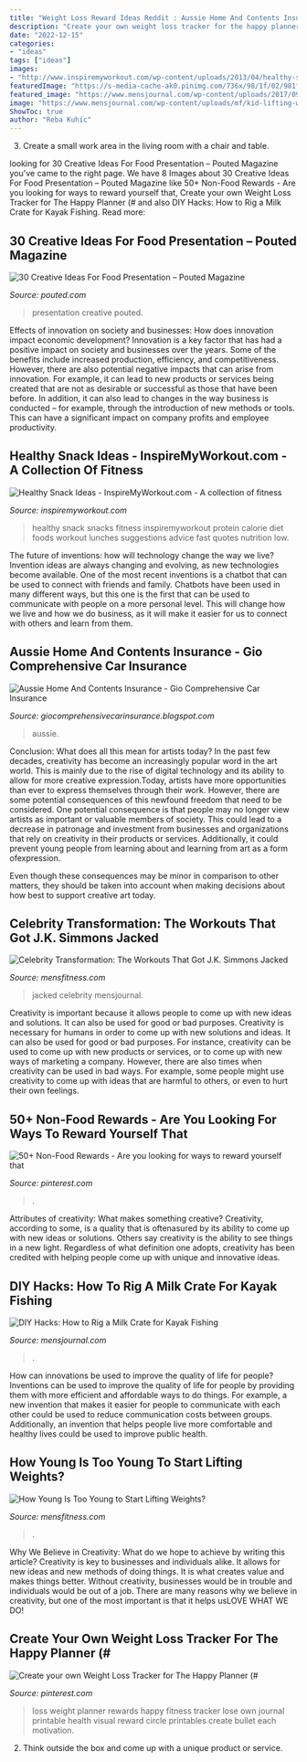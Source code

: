 ```yaml
---
title: "Weight Loss Reward Ideas Reddit : Aussie Home And Contents Insurance"
description: "Create your own weight loss tracker for the happy planner (#"
date: "2022-12-15"
categories:
- "ideas"
tags: ["ideas"]
images:
- "http://www.inspiremyworkout.com/wp-content/uploads/2013/04/healthy-snacks.png"
featuredImage: "https://s-media-cache-ak0.pinimg.com/736x/98/1f/02/981f029db5eb6b774fc2fec2b20c8922.jpg"
featured_image: "https://www.mensjournal.com/wp-content/uploads/2017/09/milk-crate-mantle-1.jpg?w=970&amp;h=534&amp;crop=1"
image: "https://www.mensjournal.com/wp-content/uploads/mf/kid-lifting-weights.jpg?w=1200&amp;h=630&amp;crop=1"
ShowToc: true
author: "Reba Kuhic"
---
```



3. Create a small work area in the living room with a chair and table. 

	

		
looking for 30 Creative Ideas For Food Presentation – Pouted Magazine you've came to the right page. We have 8 Images about 30 Creative Ideas For Food Presentation – Pouted Magazine like 50+ Non-Food Rewards - Are you looking for ways to reward yourself that, Create your own Weight Loss Tracker for The Happy Planner (# and also DIY Hacks: How to Rig a Milk Crate for Kayak Fishing. Read more:
		
    
## 30 Creative Ideas For Food Presentation – Pouted Magazine

<img loading=lazy src="https://www.pouted.com/wp-content/uploads/2013/07/hummusmonster.jpg?x45357" onerror="this.onerror=null;this.src='https://tse3.mm.bing.net/th?id=OIP.JDwEl_b0TqKoZ--O_awe1wHaE7&amp;pid=15.1';" alt="30 Creative Ideas For Food Presentation – Pouted Magazine">

_Source: pouted.com_

>presentation creative pouted. 

	

Effects of innovation on society and businesses: How does innovation impact economic development?
Innovation is a key factor that has had a positive impact on society and businesses over the years. Some of the benefits include increased production, efficiency, and competitiveness. However, there are also potential negative impacts that can arise from innovation. For example, it can lead to new products or services being created that are not as desirable or successful as those that have been before. In addition, it can also lead to changes in the way business is conducted – for example, through the introduction of new methods or tools. This can have a significant impact on company profits and employee productivity.

    
## Healthy Snack Ideas - InspireMyWorkout.com - A Collection Of Fitness

<img loading=lazy src="http://www.inspiremyworkout.com/wp-content/uploads/2013/04/healthy-snacks.png" onerror="this.onerror=null;this.src='https://tse3.mm.bing.net/th?id=OIP.3njGdPgzoWJ7eAPMm6v5jAHaM3&amp;pid=15.1';" alt="Healthy Snack Ideas - InspireMyWorkout.com - A collection of fitness">

_Source: inspiremyworkout.com_

>healthy snack snacks fitness inspiremyworkout protein calorie diet foods workout lunches suggestions advice fast quotes nutrition low. 

	

The future of inventions: how will technology change the way we live?
Invention ideas are always changing and evolving, as new technologies become available. One of the most recent inventions is a chatbot that can be used to connect with friends and family. Chatbots have been used in many different ways, but this one is the first that can be used to communicate with people on a more personal level. This will change how we live and how we do business, as it will make it easier for us to connect with others and learn from them.

    
## Aussie Home And Contents Insurance - Gio Comprehensive Car Insurance

<img loading=lazy src="https://lh6.googleusercontent.com/proxy/auW48NyXX31OI64mgunZKKugt2-6-ElclZ4KvZEE9M5DPYKTWDK1i4OQ0X38gubp2XQgwcfDDqEJ6rbJkZL4aAO6dKptDoZry1L4nLzwAr0gcg=w1200-h630-p-k-no-nu" onerror="this.onerror=null;this.src='https://tse3.mm.bing.net/th?id=OIP.lqVLYVs5p0-tj7ZdnVRhrQHaCV&amp;pid=15.1';" alt="Aussie Home And Contents Insurance - Gio Comprehensive Car Insurance">

_Source: giocomprehensivecarinsurance.blogspot.com_

>aussie. 

	

Conclusion: What does all this mean for artists today?
In the past few decades, creativity has become an increasingly popular word in the art world. This is mainly due to the rise of digital technology and its ability to allow for more creative expression.Today, artists have more opportunities than ever to express themselves through their work. However, there are some potential consequences of this newfound freedom that need to be considered.
One potential consequence is that people may no longer view artists as important or valuable members of society. This could lead to a decrease in patronage and investment from businesses and organizations that rely on creativity in their products or services. Additionally, it could prevent young people from learning about and learning from art as a form ofexpression.

Even though these consequences may be minor in comparison to other matters, they should be taken into account when making decisions about how best to support creative art today.

    
## Celebrity Transformation: The Workouts That Got J.K. Simmons Jacked

<img loading=lazy src="https://www.mensjournal.com/wp-content/uploads/mf/_main_jksimmons.jpg?w=1200&amp;h=630&amp;crop=1" onerror="this.onerror=null;this.src='https://tse2.mm.bing.net/th?id=OIP.Na0-rbm34-xUZ74CFpsX-gHaD7&amp;pid=15.1';" alt="Celebrity Transformation: The Workouts That Got J.K. Simmons Jacked">

_Source: mensfitness.com_

>jacked celebrity mensjournal. 

	

Creativity is important because it allows people to come up with new ideas and solutions. It can also be used for good or bad purposes.
Creativity is necessary for humans in order to come up with new solutions and ideas. It can also be used for good or bad purposes. For instance, creativity can be used to come up with new products or services, or to come up with new ways of marketing a company. However, there are also times when creativity can be used in bad ways. For example, some people might use creativity to come up with ideas that are harmful to others, or even to hurt their own feelings.

    
## 50+ Non-Food Rewards - Are You Looking For Ways To Reward Yourself That

<img loading=lazy src="https://i.pinimg.com/736x/9f/ea/57/9fea57e2421ad5fdd08caddd6f8c123b.jpg" onerror="this.onerror=null;this.src='https://tse4.mm.bing.net/th?id=OIP.vBiBYD4SP1NppJG8H1vS_QHaLH&amp;pid=15.1';" alt="50+ Non-Food Rewards - Are you looking for ways to reward yourself that">

_Source: pinterest.com_

>. 

	

Attributes of creativity: What makes something creative?
Creativity, according to some, is a quality that is oftenasured by its ability to come up with new ideas or solutions. Others say creativity is the ability to see things in a new light. Regardless of what definition one adopts, creativity has been credited with helping people come up with unique and innovative ideas.

    
## DIY Hacks: How To Rig A Milk Crate For Kayak Fishing

<img loading=lazy src="https://www.mensjournal.com/wp-content/uploads/2017/09/milk-crate-mantle-1.jpg?w=970&amp;h=534&amp;crop=1" onerror="this.onerror=null;this.src='https://tse4.mm.bing.net/th?id=OIP.CFLVmy1kDOznoQ_zZOsVjwHaEE&amp;pid=15.1';" alt="DIY Hacks: How to Rig a Milk Crate for Kayak Fishing">

_Source: mensjournal.com_

>. 

	

How can innovations be used to improve the quality of life for people?
Inventions can be used to improve the quality of life for people by providing them with more efficient and affordable ways to do things. For example, a new invention that makes it easier for people to communicate with each other could be used to reduce communication costs between groups. Additionally, an invention that helps people live more comfortable and healthy lives could be used to improve public health.

    
## How Young Is Too Young To Start Lifting Weights?

<img loading=lazy src="https://www.mensjournal.com/wp-content/uploads/mf/kid-lifting-weights.jpg?w=1200&amp;h=630&amp;crop=1" onerror="this.onerror=null;this.src='https://tse3.mm.bing.net/th?id=OIP.1uPRra_b9oh7WgfJJMtp3QHaD4&amp;pid=15.1';" alt="How Young Is Too Young to Start Lifting Weights?">

_Source: mensfitness.com_

>. 

	

Why We Believe in Creativity: What do we hope to achieve by writing this article?
Creativity is key to businesses and individuals alike. It allows for new ideas and new methods of doing things. It is what creates value and makes things better. Without creativity, businesses would be in trouble and individuals would be out of a job. There are many reasons why we believe in creativity, but one of the most important is that it helps usLOVE WHAT WE DO!

    
## Create Your Own Weight Loss Tracker For The Happy Planner (#

<img loading=lazy src="https://s-media-cache-ak0.pinimg.com/736x/98/1f/02/981f029db5eb6b774fc2fec2b20c8922.jpg" onerror="this.onerror=null;this.src='https://tse2.mm.bing.net/th?id=OIP.2l3beNSuDNcmxxjiYdkA6wHaJ4&amp;pid=15.1';" alt="Create your own Weight Loss Tracker for The Happy Planner (#">

_Source: pinterest.com_

>loss weight planner rewards happy fitness tracker lose own journal printable health visual reward circle printables create bullet each motivation. 

	

2. Think outside the box and come up with a unique product or service.

